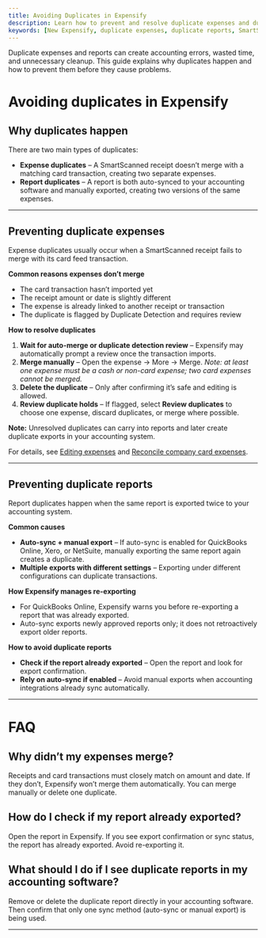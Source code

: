 ```yaml
---
title: Avoiding Duplicates in Expensify
description: Learn how to prevent and resolve duplicate expenses and duplicate reports in Expensify to keep your accounting accurate. 
keywords: [New Expensify, duplicate expenses, duplicate reports, SmartScan merge, merge failed, card feed duplicates, auto-sync duplicates, double exports, prevent duplicates]
---
```

<div id="new-expensify" markdown="1">

Duplicate expenses and reports can create accounting errors, wasted time, and unnecessary cleanup. This guide explains why duplicates happen and how to prevent them before they cause problems.  

# Avoiding duplicates in Expensify

## Why duplicates happen
There are two main types of duplicates:  
- **Expense duplicates** – A SmartScanned receipt doesn’t merge with a matching card transaction, creating two separate expenses.  
- **Report duplicates** – A report is both auto-synced to your accounting software and manually exported, creating two versions of the same expenses.  

---

## Preventing duplicate expenses
Expense duplicates usually occur when a SmartScanned receipt fails to merge with its card feed transaction.  

**Common reasons expenses don’t merge**  
- The card transaction hasn’t imported yet  
- The receipt amount or date is slightly different  
- The expense is already linked to another receipt or transaction  
- The duplicate is flagged by Duplicate Detection and requires review  

**How to resolve duplicates**  
1. **Wait for auto-merge or duplicate detection review** – Expensify may automatically prompt a review once the transaction imports.  
2. **Merge manually** – Open the expense → More → Merge. *Note: at least one expense must be a cash or non-card expense; two card expenses cannot be merged.*  
3. **Delete the duplicate** – Only after confirming it’s safe and editing is allowed.  
4. **Review duplicate holds** – If flagged, select **Review duplicates** to choose one expense, discard duplicates, or merge where possible.  

**Note:** Unresolved duplicates can carry into reports and later create duplicate exports in your accounting system.  

For details, see [Editing expenses](https://help.expensify.com/articles/expensify-classic/expenses/Edit-expenses) and [Reconcile company card expenses](https://help.expensify.com/articles/expensify-classic/connect-credit-cards/Reconcile-Company-Card-Expenses).  

---

## Preventing duplicate reports
Report duplicates happen when the same report is exported twice to your accounting system.  

**Common causes**  
- **Auto-sync + manual export** – If auto-sync is enabled for QuickBooks Online, Xero, or NetSuite, manually exporting the same report again creates a duplicate.  
- **Multiple exports with different settings** – Exporting under different configurations can duplicate transactions.  

**How Expensify manages re-exporting**  
- For QuickBooks Online, Expensify warns you before re-exporting a report that was already exported.  
- Auto-sync exports newly approved reports only; it does not retroactively export older reports.  

**How to avoid duplicate reports**  
- **Check if the report already exported** – Open the report and look for export confirmation.  
- **Rely on auto-sync if enabled** – Avoid manual exports when accounting integrations already sync automatically.  

---

# FAQ

## Why didn’t my expenses merge?  
Receipts and card transactions must closely match on amount and date. If they don’t, Expensify won’t merge them automatically. You can merge manually or delete one duplicate.  

## How do I check if my report already exported?  
Open the report in Expensify. If you see export confirmation or sync status, the report has already exported. Avoid re-exporting it.  

## What should I do if I see duplicate reports in my accounting software?  
Remove or delete the duplicate report directly in your accounting software. Then confirm that only one sync method (auto-sync or manual export) is being used.  

---

</div>
